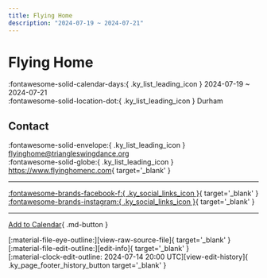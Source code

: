 ```yaml
---
title: Flying Home
description: "2024-07-19 ~ 2024-07-21"
---
```


# Flying Home 

:fontawesome-solid-calendar-days:{ .ky_list_leading_icon } 2024-07-19 ~ 2024-07-21  
:fontawesome-solid-location-dot:{ .ky_list_leading_icon } Durham  

## Contact

:fontawesome-solid-envelope:{ .ky_list_leading_icon } <flyinghome@triangleswingdance.org>  
:fontawesome-solid-globe:{ .ky_list_leading_icon } <https://www.flyinghomenc.com>{ target='_blank' }  

---

 [:fontawesome-brands-facebook-f:{ .ky_social_links_icon }](https://www.facebook.com/FlyingHomeNC){ target='_blank' } [:fontawesome-brands-instagram:{ .ky_social_links_icon }](https://instagram.com/flyinghomenc){ target='_blank' }

---

[Add to Calendar](https://swing.news/ics/en/2024/us/flying-home-2024.ics){ .md-button }

<div class="ky_page_footer" markdown>
<div class="ky_page_footer_trailing" markdown="span">
[:material-file-eye-outline:][view-raw-source-file]{ target='_blank' }
[:material-file-edit-outline:][edit-info]{ target='_blank' }
</div>
<div class="ky_page_footer_leading" markdown="span">
[:material-clock-edit-outline: 2024-07-14 20:00 UTC][view-edit-history]{ .ky_page_footer_history_button target='_blank' }
</div>
</div>

[view-raw-source-file]: https://github.com/swingdance/events/blob/main/2024/us/flying-home-2024.json "View Raw Source File"
[edit-info]: https://github.com/swingdance/events/issues/new?assignees=&labels=update+event&projects=&template=03-update_entity.yml&title=%5B2024%2Fus%5D%20Flying%20Home&region=us&year=2024&id=flying-home-2024&name=Flying%20Home&org_id= "Edit Info"

[view-edit-history]: https://github.com/swingdance/events/commits/main/2024/us/flying-home-2024.json "View Edit History"
